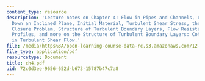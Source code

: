 ```yaml
---
content_type: resource
description: 'Lecture notes on Chapter 4: Flow in Pipes and Channels, Laminar Flow
  Down an Inclined Plane, Initial Material, Turbulent Shear Stress, the Turbulence
  Closure Problem, Structure of Turbulent Boundary Layers, Flow Resistance, Velocity
  Profiles, and more on the Structure of Turbulent Boundary Layers: Coherent Structures
  in Turbulent Shear Flow.'
file: /media/https%3A/open-learning-course-data-rc.s3.amazonaws.com/12-090-introduction-to-fluid-motions-sediment-transport-and-current-generated-sedimentary-structures-fall-2006/72c0d3ee9656652db67315787b47c7a8_ch4.pdf
file_type: application/pdf
resourcetype: Document
title: ch4.pdf
uid: 72c0d3ee-9656-652d-b673-15787b47c7a8
---
```

